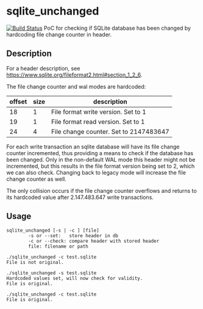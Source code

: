 # sqlite_unchanged
[![Build Status](https://travis-ci.org/evetion/sqlite_unchanged.svg?branch=master)](https://travis-ci.org/evetion/sqlite_unchanged)
PoC for checking if SQLite database has been changed by hardcoding file change counter in header.

## Description
For a header description, see https://www.sqlite.org/fileformat2.html#section_1_2_6. 

The file change counter and wal modes are hardcoded:

offset | size | description
-------|------|------------
18 | 1 | File format write version. Set to 1
19 | 1 | File format read version. Set to 1
24 | 4 | File change counter. Set to 2147483647

For each write transaction an sqlite database will have its file change counter incremented, thus providing a means to check if the database has been changed. Only in the non-default WAL mode this header might not be incremented, but this results in the file format version being set to 2, which we can also check. Changing back to legacy mode will increase the file change counter as well.

The only collision occurs if the file change counter overflows and returns to its hardcoded value after 2.147.483.647 write transactions.

## Usage
```
sqlite_unchanged [-s | -c ] [file]  
        -s or --set:   store header in db  
        -c or --check: compare header with stored header  
        file: filename or path  
```

```
./sqlite_unchanged -c test.sqlite  
File is not original.  
```

```
./sqlite_unchanged -s test.sqlite  
Hardcoded values set, will now check for validity.  
File is original.  
```

```
./sqlite_unchanged -c test.sqlite  
File is original.  
```